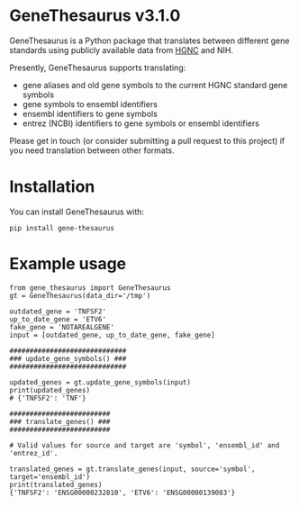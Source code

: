 # GeneThesaurus v3.1.0

GeneThesaurus is a Python package that translates between different gene standards using publicly available data from [HGNC](https://www.genenames.org/) and NIH.

Presently, GeneThesaurus supports translating:
- gene aliases and old gene symbols to the current HGNC standard gene symbols
- gene symbols to ensembl identifiers
- ensembl identifiers to gene symbols
- entrez (NCBI) identifiers to gene symbols or ensembl identifiers

Please get in touch (or consider submitting a pull request to this project) if you need translation between other formats.

# Installation

You can install GeneThesaurus with:
```
pip install gene-thesaurus
```

# Example usage
```
from gene_thesaurus import GeneThesaurus
gt = GeneThesaurus(data_dir='/tmp')

outdated_gene = 'TNFSF2'
up_to_date_gene = 'ETV6'
fake_gene = 'NOTAREALGENE'
input = [outdated_gene, up_to_date_gene, fake_gene]

#############################
### update_gene_symbols() ###
#############################

updated_genes = gt.update_gene_symbols(input)
print(updated_genes)
# {'TNFSF2': 'TNF'}

#########################
### translate_genes() ###
#########################

# Valid values for source and target are 'symbol', 'ensembl_id' and 'entrez_id'.

translated_genes = gt.translate_genes(input, source='symbol', target='ensembl_id')
print(translated_genes)
{'TNFSF2': 'ENSG00000232810', 'ETV6': 'ENSG00000139083'}

```
